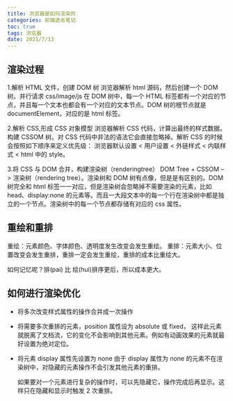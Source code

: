 ```yaml
---
title: 浏览器是如何渲染的
categories: 前端进击笔记
toc: true
tags: 浏览器
date: 2021/7/13
---
```


## 渲染过程

1.解析 HTML 文件，创建 DOM 树
浏览器解析 html 源码，然后创建一个 DOM 树。并行请求 css/image/js 在 DOM 树中，每一个 HTML 标签都有一个对应的节点，并且每一个文本也都会有一个对应的文本节点。DOM 树的根节点就是 documentElement，对应的是 html 标签。

2.解析 CSS,形成 CSS 对象模型
浏览器解析 CSS 代码，计算出最终的样式数据。构建 CSSOM 树。对 CSS 代码中非法的语法它会直接忽略掉。解析 CSS 的时候会按照如下顺序来定义优先级：
浏览器默认设置 < 用户设置 < 外链样式 < 内联样式 < html 中的 style。

3.将 CSS 与 DOM 合并，构建渲染树（renderingtree）
DOM Tree + CSSOM –> 渲染树（rendering tree）。渲染树和 DOM 树有点像，但是是有区别的。DOM 树完全和 html 标签一一对应，但是渲染树会忽略掉不需要渲染的元素，比如 head、display:none 的元素等。而且一大段文本中的每一个行在渲染树中都是独立的一个节点。渲染树中的每一个节点都存储有对应的 css 属性。

<!-- more -->

## 重绘和重排

重绘：元素颜色、字体颜色、透明度发生改变会发生重绘。
重排：元素大小、位置改变会发生重排，重排一定会发生重绘，重排的成本比重绘大。

如何记忆呢？排(pai) 比 绘(hui)排序更后，所以成本更大。

## 如何进行渲染优化

- 将多次改变样式属性的操作合并成一次操作

- 将需要多次重排的元素，position 属性设为 absolute 或 fixed，
  这样此元素就脱离了文档流，它的变化不会影响到其他元素。例如有动画效果的元素就最好设置为绝对定位。

- 将元素 display 属性先设置为 none
  由于 display 属性为 none 的元素不在渲染树中，对隐藏的元素操作不会引发其他元素的重排。

  如果要对一个元素进行复杂的操作时，可以先隐藏它，操作完成后再显示。这样只在隐藏和显示时触发 2 次重排。
